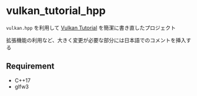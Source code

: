 # vulkan_tutorial_hpp

`vulkan.hpp` を利用して [Vulkan Tutorial](https://vulkan-tutorial.com/) を簡潔に書き直したプロジェクト

拡張機能の利用など、大きく変更が必要な部分には日本語でのコメントを挿入する

## Requirement

-   C++17
-   glfw3
